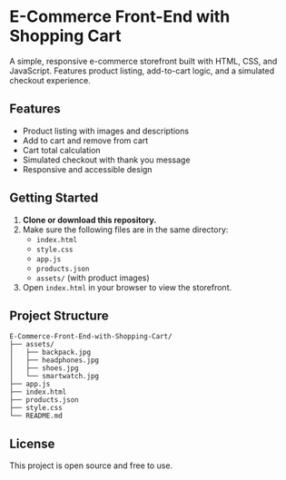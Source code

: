 # E-Commerce Front-End with Shopping Cart

A simple, responsive e-commerce storefront built with HTML, CSS, and JavaScript. Features product listing, add-to-cart logic, and a simulated checkout experience.

## Features
- Product listing with images and descriptions
- Add to cart and remove from cart
- Cart total calculation
- Simulated checkout with thank you message
- Responsive and accessible design

## Getting Started

1. **Clone or download this repository.**
2. Make sure the following files are in the same directory:
   - `index.html`
   - `style.css`
   - `app.js`
   - `products.json`
   - `assets/` (with product images)
3. Open `index.html` in your browser to view the storefront.

## Project Structure
```
E-Commerce-Front-End-with-Shopping-Cart/
├── assets/
│   ├── backpack.jpg
│   ├── headphones.jpg
│   ├── shoes.jpg
│   └── smartwatch.jpg
├── app.js
├── index.html
├── products.json
├── style.css
└── README.md
```

## License
This project is open source and free to use. 
